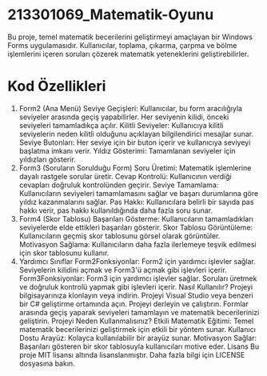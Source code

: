 # 213301069_Matematik-Oyunu

Bu proje, temel matematik becerilerini geliştirmeyi amaçlayan bir Windows Forms uygulamasıdır. Kullanıcılar, toplama, çıkarma, çarpma ve bölme işlemlerini içeren soruları çözerek matematik yeteneklerini geliştirebilirler.

# Kod Özellikleri
 1. Form2 (Ana Menü)
Seviye Geçişleri: Kullanıcılar, bu form aracılığıyla seviyeler arasında geçiş yapabilirler. Her seviyenin kilidi, önceki seviyeleri tamamladıkça açılır.
Kilitli Seviyeler: Kullanıcıya kilitli seviyelerin neden kilitli olduğunu açıklayan bilgilendirici mesajlar sunar.
Seviye Butonları: Her seviye için bir buton içerir ve kullanıcıya seviyeyi başlatma imkanı verir.
Yıldız Gösterimi: Tamamlanan seviyeler için yıldızları gösterir.
 2. Form3 (Soruların Sorulduğu Form)
Soru Üretimi: Matematik işlemlerine dayalı rastgele sorular üretir.
Cevap Kontrolü: Kullanıcının verdiği cevapları doğruluk kontrolünden geçirir.
Seviye Tamamlama: Kullanıcıların seviyeleri tamamlamasını sağlar ve başarı durumlarına göre yıldız kazanmalarını sağlar.
Pas Hakkı: Kullanıcılara belirli bir sayıda pas hakkı verir, pas hakkı kullanıldığında daha fazla soru sunar.
 3. Form4 (Skor Tablosu)
Başarıları Gösterme: Kullanıcıların tamamladıkları seviyelerde elde ettikleri başarıları gösterir.
Skor Tablosu Görüntüleme: Kullanıcıların geçmiş skor tablosunu görsel olarak görüntüler.
Motivasyon Sağlama: Kullanıcıların daha fazla ilerlemeye teşvik edilmesi için skor tablosunu kullanır.
 4. Yardımcı Sınıflar
Form2Fonksiyonlar: Form2 için yardımcı işlevler sağlar. Seviyelerin kilidini açmak ve Form3'ü açmak gibi işlevleri içerir.
Form3Fonksiyonlar: Form3 için yardımcı işlevler sağlar. Soruları üretmek ve doğruluk kontrolü yapmak gibi işlevleri içerir.
Nasıl Kullanılır?
Projeyi bilgisayarınıza klonlayın veya indirin.
Projeyi Visual Studio veya benzeri bir C# geliştirme ortamında açın.
Projeyi derleyin ve çalıştırın.
Formlar arasında geçiş yaparak seviyeleri tamamlayın ve matematik becerilerinizi geliştirin.
Projeyi Neden Kullanmalısınız?
Etkili Matematik Eğitimi: Temel matematik becerilerinizi geliştirmek için etkili bir yöntem sunar.
Kullanıcı Dostu Arayüz: Kolayca kullanılabilir bir arayüz sunar.
Motivasyon Sağlar: Başarıları gösteren bir skor tablosuyla kullanıcıları motive eder.
Lisans
Bu proje MIT lisansı altında lisanslanmıştır. Daha fazla bilgi için LICENSE dosyasına bakın.
